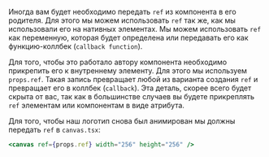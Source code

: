 Иногда вам будет необходимо передать `ref` из компонента в его родителя. Для этого мы можем использовать `ref` так же, как мы использовали его на нативных элементах. Мы можем использовать `ref` как переменную, которая будет определена или передавать его как функцию-коллбек (`callback function`).

Для того, чтобы это работало автору компонента необходимо прикрепить его к внутреннему элементу. Для этого мы используем `props.ref`. Такая запись превращает любой из варианта создания `ref` и превращает его в коллбек (`callback`). Эта деталь, скорее всего будет скрыта от вас, так как в большинстве случаев вы будете прикреплять `ref` элементам или компонентам в виде атрибута.

Для того, чтобы наш логотип снова был анимирован мы должны передать `ref` в `canvas.tsx`:

```jsx
<canvas ref={props.ref} width="256" height="256" />
```
